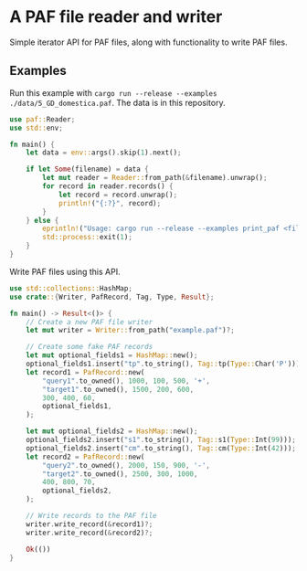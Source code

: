 # A PAF file reader and writer

Simple iterator API for PAF files, along with functionality to write PAF files.

## Examples

Run this example with `cargo run --release --examples ./data/5_GD_domestica.paf`. The data is in this repository.

```rust
use paf::Reader;
use std::env;

fn main() {
    let data = env::args().skip(1).next();

    if let Some(filename) = data {
        let mut reader = Reader::from_path(&filename).unwrap();
        for record in reader.records() {
            let record = record.unwrap();
            println!("{:?}", record);
        }
    } else {
        eprintln!("Usage: cargo run --release --examples print_paf <filename>");
        std::process::exit(1);
    }
}
```

Write PAF files using this API.

```rust
use std::collections::HashMap;
use crate::{Writer, PafRecord, Tag, Type, Result};

fn main() -> Result<()> {
    // Create a new PAF file writer
    let mut writer = Writer::from_path("example.paf")?;

    // Create some fake PAF records
    let mut optional_fields1 = HashMap::new();
    optional_fields1.insert("tp".to_string(), Tag::tp(Type::Char('P')));
    let record1 = PafRecord::new(
        "query1".to_owned(), 1000, 100, 500, '+',
        "target1".to_owned(), 1500, 200, 600,
        300, 400, 60,
        optional_fields1,
    );

    let mut optional_fields2 = HashMap::new();
    optional_fields2.insert("s1".to_string(), Tag::s1(Type::Int(99)));
    optional_fields2.insert("cm".to_string(), Tag::cm(Type::Int(42)));
    let record2 = PafRecord::new(
        "query2".to_owned(), 2000, 150, 900, '-',
        "target2".to_owned(), 2500, 300, 1000,
        400, 800, 70,
        optional_fields2,
    );

    // Write records to the PAF file
    writer.write_record(&record1)?;
    writer.write_record(&record2)?;

    Ok(())
}
```
